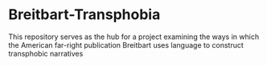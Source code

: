 # Breitbart-Transphobia
This repository serves as the hub for a project examining the ways in which the American far-right publication Breitbart uses language to construct transphobic narratives
